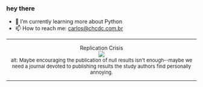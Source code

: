 ### hey there 

- :seedling: I’m currently learning more about Python
- :mailbox: How to reach me: carlos@chcdc.com.br


---


<!-- xkcd -->
<p align="center">Replication Crisis</br><img src=https://imgs.xkcd.com/comics/replication_crisis.png></br><font size =2>alt: Maybe encouraging the publication of null results isn't enough--maybe we need a journal devoted to publishing results the study authors find personally annoying.</br></font></p></table></p> 


<!-- xkcd -->
---
